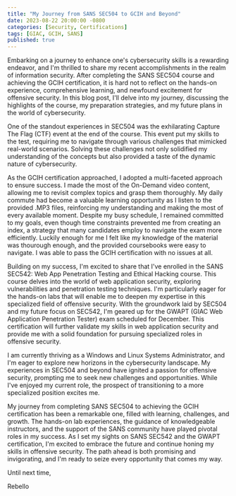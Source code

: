```yaml
---
title: "My Journey from SANS SEC504 to GCIH and Beyond"
date: 2023-08-22 20:00:00 -0800
categories: [Security, Certifications]
tags: [GIAC, GCIH, SANS]
published: true
---
```


Embarking on a journey to enhance one's cybersecurity skills is a rewarding endeavor, and I'm thrilled to share my recent accomplishments in the realm of information security. After completing the SANS SEC504 course and achieving the GCIH certification, it is hard not to reflect on the hands-on experience, comprehensive learning, and newfound excitement for offensive security. In this blog post, I'll delve into my journey, discussing the highlights of the course, my preparation strategies, and my future plans in the world of cybersecurity.

One of the standout experiences in SEC504 was the exhilarating Capture The Flag (CTF) event at the end of the course. This event put my skills to the test, requiring me to navigate through various challenges that mimicked real-world scenarios. Solving these challenges not only solidified my understanding of the concepts but also provided a taste of the dynamic nature of cybersecurity. 

As the GCIH certification approached, I adopted a multi-faceted approach to ensure success. I made the most of the On-Demand video content, allowing me to revisit complex topics and grasp them thoroughly. My daily commute had become a valuable learning opportunity as I listen to the provided .MP3 files, reinforcing my understanding and making the most of every available moment. Despite my busy schedule, I remained committed to my goals, even though time constraints prevented me from creating an index, a strategy that many candidates employ to navigate the exam more efficiently. Luckily enough for me I felt like my knowledge of the material was thourough enough, and the provided coursebooks were easy to navigate. I was able to pass the GCIH certification with no issues at all.

Building on my success, I'm excited to share that I've enrolled in the SANS SEC542: Web App Penetration Testing and Ethical Hacking course. This course delves into the world of web application security, exploring vulnerabilities and penetration testing techniques. I'm particularly eager for the hands-on labs that will enable me to deepen my expertise in this specialized field of offensive security. With the groundwork laid by SEC504 and my future focus on SEC542, I'm geared up for the GWAPT (GIAC Web Application Penetration Tester) exam scheduled for December. This certification will further validate my skills in web application security and provide me with a solid foundation for pursuing specialized roles in offensive security.

I am currently thriving as a Windows and Linux Systems Administrator, and I'm eager to explore new horizons in the cybersecurity landscape. My experiences in SEC504 and beyond have ignited a passion for offensive security, prompting me to seek new challenges and opportunities. While I've enjoyed my current role, the prospect of transitioning to a more specialized position excites me.

My journey from completing SANS SEC504 to achieving the GCIH certification has been a remarkable one, filled with learning, challenges, and growth. The hands-on lab experiences, the guidance of knowledgeable instructors, and the support of the SANS community have played pivotal roles in my success. As I set my sights on SANS SEC542 and the GWAPT certification, I'm excited to embrace the future and continue honing my skills in offensive security. The path ahead is both promising and invigorating, and I'm ready to seize every opportunity that comes my way.

Until next time,

Rebello